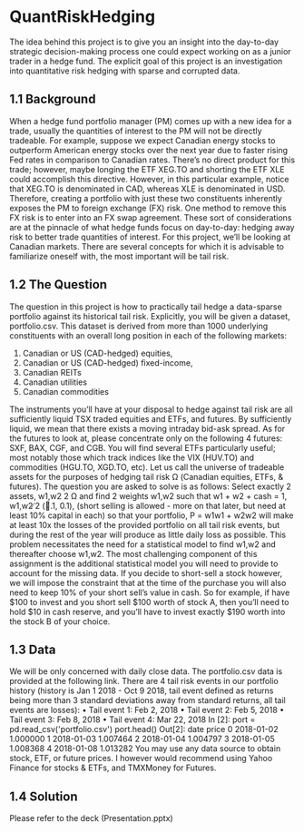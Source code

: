 # QuantRiskHedging
 
The idea behind this project is to give you an insight into the day-to-day strategic decision-making
process one could expect working on as a junior trader in a hedge fund. The explicit goal of this
project is an investigation into quantitative risk hedging with sparse and corrupted data.

## 1.1 Background
When a hedge fund portfolio manager (PM) comes up with a new idea for a trade, usually the
quantities of interest to the PM will not be directly tradeable. For example, suppose we expect
Canadian energy stocks to outperform American energy stocks over the next year due to faster
rising Fed rates in comparison to Canadian rates. There’s no direct product for this trade; however,
maybe longing the ETF XEG.TO and shorting the ETF XLE could accomplish this directive.
However, in this particular example, notice that XEG.TO is denominated in CAD, whereas XLE
is denominated in USD. Therefore, creating a portfolio with just these two constituents inherently
exposes the PM to foreign exchange (FX) risk. One method to remove this FX risk is to enter into
an FX swap agreement. These sort of considerations are at the pinnacle of what hedge funds focus
on day-to-day: hedging away risk to better trade quantities of interest.
For this project, we’ll be looking at Canadian markets. There are several concepts for which it
is advisable to familiarize oneself with, the most important will be tail risk.

## 1.2 The Question
The question in this project is how to practically tail hedge a data-sparse
portfolio against its historical tail risk.
Explicitly, you will be given a dataset, portfolio.csv. This dataset is derived from more than
1000 underlying constituents with an overall long position in each of the following markets:

1. Canadian or US (CAD-hedged) equities,
2. Canadian or US (CAD-hedged) fixed-income,
3. Canadian REITs
4. Canadian utilities
5. Canadian commodities

The instruments you’ll have at your disposal to hedge against tail risk are all sufficiently liquid
TSX traded equities and ETFs, and futures. By sufficiently liquid, we mean that there exists a
moving intraday bid-ask spread. As for the futures to look at, please concentrate only on the
following 4 futures: SXF, BAX, CGF, and CGB. You will find several ETFs particularly useful; most
notably those which track indices like the VIX (HUV.TO) and commodities (HGU.TO, XGD.TO,
etc).
Let us call the universe of tradeable assets for the purposes of hedging tail risk Ω (Canadian
equities, ETFs, & futures). The question you are asked to solve is as follows:
Select exactly 2 assets, w1,w2 2 Ω and find 2 weights w1,w2 such that w1 + w2 + cash = 1,
w1,w2 ̸2 (􀀀.1, 0.1), (short selling is allowed - more on that later, but need at least 10% capital in
each) so that your portfolio, P = w1w1 + w2w2 will make at least 10x the losses of the provided
portfolio on all tail risk events, but during the rest of the year will produce as little daily loss as
possible. This problem necessitates the need for a statistical model to find w1,w2 and thereafter
choose w1,w2.
The most challenging component of this assignment is the additional statistical model you will
need to provide to account for the missing data.
If you decide to short-sell a stock however, we will impose the constraint that at the time of
the purchase you will also need to keep 10% of your short sell’s value in cash. So for example, if
have $100 to invest and you short sell $100 worth of stock A, then you’ll need to hold $10 in cash
reserve, and you’ll have to invest exactly $190 worth into the stock B of your choice.

## 1.3 Data
We will be only concerned with daily close data.
The portfolio.csv data is provided at the following link. There are 4 tail risk events in our
portfolio history (history is Jan 1 2018 - Oct 9 2018, tail event defined as returns being more than 3
standard deviations away from standard returns, all tail events are losses):
• Tail event 1: Feb 2, 2018
• Tail event 2: Feb 5, 2018
• Tail event 3: Feb 8, 2018
• Tail event 4: Mar 22, 2018
In [2]: port = pd.read_csv('portfolio.csv')
port.head()
Out[2]: date price
0 2018-01-02 1.000000
1 2018-01-03 1.007464
2 2018-01-04 1.004797
3 2018-01-05 1.008368
4 2018-01-08 1.013282
You may use any data source to obtain stock, ETF, or future prices. I however would recommend
using Yahoo Finance for stocks & ETFs, and TMXMoney for Futures.

## 1.4 Solution
Please refer to the deck (Presentation.pptx)